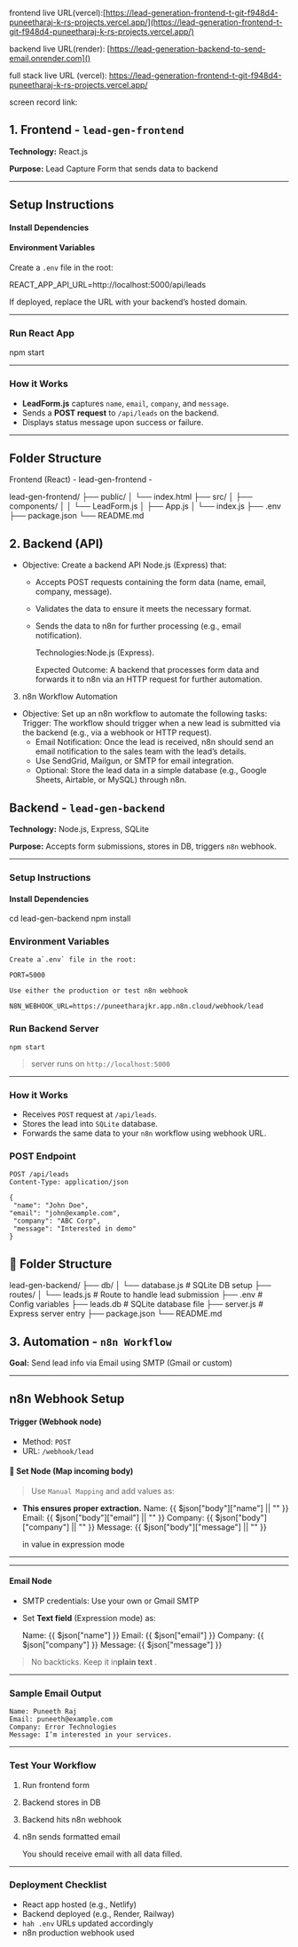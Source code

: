 frontend live URL(vercel):[https://lead-generation-frontend-t-git-f948d4-puneetharaj-k-rs-projects.vercel.app/](https://lead-generation-frontend-t-git-f948d4-puneetharaj-k-rs-projects.vercel.app/)

backend live URL(render): [https://lead-generation-backend-to-send-email.onrender.com]()

full stack live URL (vercel): [https://lead-generation-frontend-t-git-f948d4-puneetharaj-k-rs-projects.vercel.app/
]()

screen record link: 

## 1. Frontend - `lead-gen-frontend`

**Technology:** React.js

**Purpose:** Lead Capture Form that sends data to backend

---

## Setup Instructions

#### Install Dependencies

#### Environment Variables

Create a `.env` file in the root:

REACT_APP_API_URL=http://localhost:5000/api/leads

If deployed, replace the URL with your backend’s hosted domain.

---

### Run React App

npm start

---

### How it Works

* **LeadForm.js** captures `name`, `email`, `company`, and `message`.
* Sends a **POST request** to `/api/leads` on the backend.
* Displays status message upon success or failure.

---

## Folder Structure

Frontend (React) - lead-gen-frontend -

lead-gen-frontend/
├── public/
│   └── index.html
├── src/
│   ├── components/
│   │   └── LeadForm.js
│   ├── App.js
│   └── index.js
├── .env
├── package.json
└── README.md

## 2. Backend (API)

* Objective: Create a backend API Node.js (Express) that:
  * Accepts POST requests containing the form data (name, email, company, message).
  * Validates the data to ensure it meets the necessary format.
  * Sends the data to n8n for further processing (e.g., email notification).

    Technologies:Node.js (Express).

    Expected Outcome: A backend that processes form data and forwards it to n8n via 		 an HTTP request for further automation.

3. n8n Workflow Automation

* Objective: Set up an n8n workflow to automate the following tasks:
  Trigger: The workflow should trigger when a new lead is submitted via the backend (e.g., via a webhook or HTTP request).
  * Email Notification: Once the lead is received, n8n should send an email notification to the sales team with the lead’s details.
  * Use SendGrid, Mailgun, or SMTP for email integration.
  * Optional: Store the lead data in a simple database (e.g., Google Sheets, Airtable, or MySQL) through n8n.

## Backend - `lead-gen-backend`

**Technology:** Node.js, Express, SQLite

**Purpose:** Accepts form submissions, stores in DB, triggers `n8n` webhook.

---

### Setup Instructions

#### Install Dependencies

cd lead-gen-backend
npm install

### Environment Variables

    Create a`.env` file in the root:

    PORT=5000

    Use either the production or test n8n webhook

    N8N_WEBHOOK_URL=https://puneetharajkr.app.n8n.cloud/webhook/lead

### Run Backend Server

    npm start

> server runs on `http://localhost:5000`

---

### How it Works

* Receives `POST` request at `/api/leads`.
* Stores the lead into `SQLite` database.
* Forwards the same data to your `n8n` workflow using webhook URL.

### POST Endpoint

    POST /api/leads
	Content-Type: application/json

    {
 	 "name": "John Doe",
  	"email": "john@example.com",
 	 "company": "ABC Corp",
 	 "message": "Interested in demo"
	}

## 📁 Folder Structure

lead-gen-backend/
├── db/
│   └── database.js           # SQLite DB setup
├── routes/
│   └── leads.js              # Route to handle lead submission
├── .env                      # Config variables
├── leads.db                  # SQLite database file
├── server.js                 # Express server entry
├── package.json
└── README.md

## 3. Automation - `n8n Workflow`

**Goal:** Send lead info via Email using SMTP (Gmail or custom)

---

## n8n Webhook Setup

#### Trigger (Webhook node)

* Method: `POST`
* URL: `/webhook/lead`

#### 🔄 Set Node (Map incoming body)

> Use `Manual Mapping` and add values as:

* **This ensures proper extraction.**
  Name: {{ $json["body"]["name"] || "" }}
  Email: {{ $json["body"]["email"] || "" }}
  Company: {{ $json["body"]["company"] || "" }}
  Message: {{ $json["body"]["message"] || "" }}

  in value in expression mode

---

---

#### Email Node

* SMTP credentials: Use your own or Gmail SMTP
* Set **Text field** (Expression mode) as:

  Name: {{ $json["name"] }}
  Email: {{ $json["email"] }}
  Company: {{ $json["company"] }}
  Message: {{ $json["message"] }}

> No backticks. Keep it in**plain text** .

---

### Sample Email Output

    Name: Puneeth Raj
	Email: puneeth@example.com
	Company: Error Technologies
	Message: I’m interested in your services.

---

### Test Your Workflow

1. Run frontend form
2. Backend stores in DB
3. Backend hits n8n webhook
4. n8n sends formatted email

   You should receive email with all data filled.

---

### Deployment Checklist

* React app hosted (e.g., Netlify)
* Backend deployed (e.g., Render, Railway)
* `hah .env` URLs updated accordingly
* n8n production webhook used
